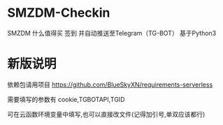 # SMZDM-Checkin
SMZDM 什么值得买 签到 并自动推送至Telegram（TG-BOT） 基于Python3

# 新版说明
依赖包请用项目 https://github.com/BlueSkyXN/requirements-serverless

需要填写的参数有 cookie,TGBOTAPI,TGID

可在云函数环境变量中填写,也可以直接改文件(记得加引号,单双应该都行)